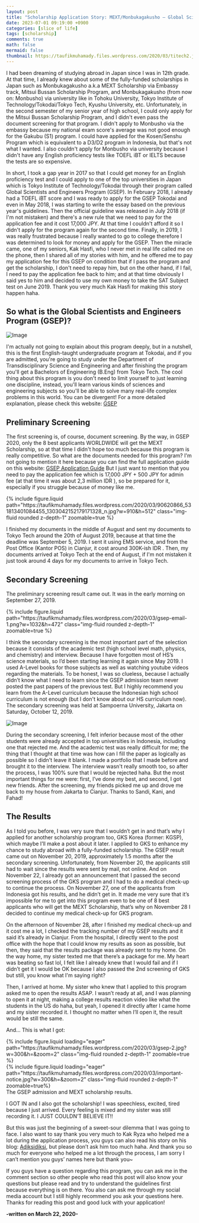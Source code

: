```yaml
---
layout: post
title: "Scholarship Application Story: MEXT/Monbukagakusho – Global Scientists and Engineers Program (GSEP) Tokyo Institute of Technology, Japan 🇯🇵"
date: 2023-07-01 09:19:00 +0900
categories: [slice of life]
tags: [scholarship]
comments: true
math: false
mermaid: false
thumbnail: https://taufikmuhamady.files.wordpress.com/2020/03/titech2.jpg?w=1280
---
```


I had been dreaming of studying abroad in Japan since I was in 12th grade. At that time, I already knew about some of the fully-funded scholarships in Japan such as Monbukagakusho a.k.a MEXT Scholarship via Embassy track, Mitsui Bussan Scholarship Program, and Monbukagakusho (from now on: Monbusho) via university like in Tohoku University, Tokyo Institute of Technology/Tokodai/Tokyo Tech, Kyushu University, etc. Unfortunately, in the second semester of my senior year of high school, I could only apply for the Mitsui Bussan Scholarship Program, and I didn't even pass the document screening for that program. I didn't apply to Monbusho via the embassy because my national exam score's average was not good enough for the Gakubu (S1) program. I could have applied for the Kosen/Senshu Program which is equivalent to a D3/D2 program in Indonesia, but that's not what I wanted. I also couldn't apply for Monbusho via university because I didn't have any English proficiency tests like TOEFL iBT or IELTS because the tests are so expensive.

In short, I took a gap year in 2017 so that I could get money for an English proficiency test and I could apply to one of the top universities in Japan which is Tokyo Institute of Technology/Tokodai through their program called Global Scientists and Engineers Program (GSEP). In February 2018, I already had a TOEFL iBT score and I was ready to apply for the GSEP Tokodai and even in May 2018, I was starting to write the essay based on the previous year's guidelines. Then the official guideline was released in July 2018 (if I'm not mistaken) and there's a new rule that we need to pay for the application fee and it cost 17,000 JPY. At that time I couldn't afford it so I didn't apply for the program again for the second time. Finally, in 2019, I was really frustrated because I really wanted to go to college therefore I was determined to look for money and apply for the GSEP. Then the miracle came, one of my seniors, Kak Hasfi, who I never met in real life called me on the phone, then I shared all of my stories with him, and he offered me to pay my application fee for this GSEP on condition that if I pass the program and get the scholarship, I don't need to repay him, but on the other hand, if I fail, I need to pay the application fee back to him; and at that time obviously I said yes to him and decided to use my own money to take the SAT Subject test on June 2019. Thank you very much Kak Hasfi for making this story happen haha.

## So what is the Global Scientists and Engineers Program (GSEP)?

![Image](https://taufikmuhamady.files.wordpress.com/2020/03/gsep.jpg)

I'm actually not going to explain about this program deeply, but in a nutshell, this is the first English-taught undergraduate program at Tokodai, and if you are admitted, you're going to study under the Department of Transdisciplinary Science and Engineering and after finishing the program you'll get a Bachelors of Engineering (B.Eng) from Tokyo Tech. The cool thing about this program is you don't need to limit yourself to just learning one discipline, instead, you'll learn various kinds of sciences and engineering subjects so you'll be able to solve many real-life complex problems in this world. You can be divergent! For a more detailed explanation, please check this website: [GSEP](http://www.tse.ens.titech.ac.jp/~gsep/)

## Preliminary Screening

The first screening is, of course, document screening. By the way, in GSEP 2020, only the 8 best applicants WORLDWIDE will get the MEXT Scholarship, so at that time I didn't hope too much because this program is really competitive. So what are the documents needed for this program? I'm not going to mention it here because you can find the full application guide on this website: [GSEP Application Guide](https://www.titech.ac.jp/english/graduate_school/international/gsep/) But I just want to mention that you need to pay the application fee which is 17,000 JPY + 500 JPY for admin fee (at that time it was about 2,3 million IDR ), so be prepared for it, especially if you struggle because of money like me.

<div class="row mt-3">
    <div class="col-sm mt-3 mt-md-0">
        {% include figure.liquid path="https://taufikmuhamady.files.wordpress.com/2020/03/90620866_531813401084455_1303042152179171328_n.jpg?w=910&h=512" class="img-fluid rounded z-depth-1" zoomable=true %}
    </div>
</div>

I finished my documents in the middle of August and sent my documents to Tokyo Tech around the 20th of August 2019, because at that time the deadline was September 5, 2019. I sent it using EMS service, and from the Post Office (Kantor POS) in Cianjur, it cost around 300K-ish IDR . Then, my documents arrived at Tokyo Tech at the end of August, if I'm not mistaken it just took around 4 days for my documents to arrive in Tokyo Tech.

## Secondary Screening

The preliminary screening result came out. It was in the early morning on  September 27, 2019.

<div class="row mt-3">
    <div class="col-sm mt-3 mt-md-0">
        {% include figure.liquid path="https://taufikmuhamady.files.wordpress.com/2020/03/gsep-email-1.png?w=1032&h=472" class="img-fluid rounded z-depth-1" zoomable=true %}
    </div>
</div>

I think the secondary screening is the most important part of the selection because it consists of the academic test (high school level math, physics, and chemistry) and interview. Because I have forgotten most of HS’s science materials, so I’d been starting learning it again since May 2019. I used A-Level books for those subjects as well as watching youtube videos regarding the materials. To be honest, I was so clueless, because I actually didn’t know what I need to learn since the GSEP admission team never posted the past papers of the previous test. But I highly recommend you learn from the A-Level curriculum because the Indonesian high school curriculum is not enough (but I don't know about our HS curriculum now). The secondary screening was held at Sampoerna University, Jakarta on Saturday, October 12, 2019.

![Image](https://taufikmuhamady.files.wordpress.com/2020/03/whatsapp-image-2020-03-22-at-3.47.16-pm.jpeg?w=388&h=560)

During the secondary screening, I felt inferior because most of the other students were already accepted in top universities in Indonesia, including one that rejected me. And the academic test was really difficult for me; the thing that I thought at that time was how can I fill the paper as logically as possible so I didn't leave it blank. I made a portfolio that I made before and brought it to the interview. The interview wasn't really smooth too, so after the process, I was 100% sure that I would be rejected haha. But the most important things for me were: first, I’ve done my best, and second, I got new friends. After the screening, my friends picked me up and drove me back to my house from Jakarta to Cianjur. Thanks to Sandi, Kani, and Fahad!

## The Results

As I told you before, I was very sure that I wouldn’t get in and that’s why I applied for another scholarship program too, GKS Korea (former: KGSP), which maybe I’ll make a post about it later. I applied to GKS to enhance my chance to study abroad with a fully-funded scholarship. The GSEP result came out on November 20, 2019, approximately 1.5 months after the secondary screening. Unfortunately, from November 20, the applicants still had to wait since the results were sent by mail, not online. And on November 22, I already got an announcement that I passed the second screening process of the GKS program and I had to do a medical check-up to continue the process. On November 27, one of the applicants from Indonesia got his results, and he didn’t get in. It made me very sure that it’s impossible for me to get into this program even to be one of 8 best applicants who will get the MEXT Scholarship, that’s why on November 28 I decided to continue my medical check-up for GKS program.

On the afternoon of November 28, after I finished my medical check-up and it cost me a lot, I checked the tracking number of my GSEP results and it said it’s already in Cianjur. From the hospital, I directly went to the post office with the hope that I could know my results as soon as possible, but then, they said that the results package was already sent to my home. On the way home, my sister texted me that there’s a package for me. My heart was beating so fast lol, I felt like I already knew that I would fail and if I didn’t get it I would be OK because I also passed the 2nd screening of GKS but still, you know what I'm saying right?

Then, I arrived at home. My sister who knew that I applied to this program asked me to open the results ASAP. I wasn’t ready at all, and I was planning to open it at night, making a college results reaction video like what the students in the US do haha, but yeah, I opened it directly after I came home and my sister recorded it. I thought no matter when I’ll open it, the result would be still the same.

And… This is what I got:

<div class="row mt-3">
    <div class="col-sm mt-3 mt-md-0">
        {% include figure.liquid loading="eager" path="https://taufikmuhamady.files.wordpress.com/2020/03/gsep-2.jpg?w=300&h=&zoom=2" class="img-fluid rounded z-depth-1" zoomable=true %}
    </div>
    <div class="col-sm mt-3 mt-md-0">
        {% include figure.liquid loading="eager" path="https://taufikmuhamady.files.wordpress.com/2020/03/important-notice.jpg?w=300&h=&zoom=2" class="img-fluid rounded z-depth-1" zoomable=true%}
    </div>
</div>
<div class="caption">
    The GSEP admission and MEXT scholarship results.
</div>

I GOT IN and I also got the scholarship! I was speechless, excited, tired because I just arrived. Every feeling is mixed and my sister was still recording it. I JUST COULDN’T BELIEVE IT!!

But this was just the beginning of a sweet-sour dilemma that I was going to face. I also want to say thank you very much to Kak Ryza who helped me a lot during the application process, you guys can also read his story on his blog: [Adiksidiksi](https://adiksidiksi.wordpress.com/), but please don’t ask him too much haha. And thank you so much for everyone who helped me a lot through the process, I am sorry I can’t mention you guys’ names here but thank you~

If you guys have a question regarding this program, you can ask me in the comment section so other people who read this post will also know your questions but please read and try to understand the guidelines first because everything is on there. You also can ask me through my social media account but I still highly recommend you ask your questions here. Thanks for reading this post and good luck with your application!

**-written on March 22, 2020-**